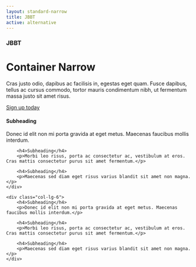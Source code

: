 ```yaml
---
layout: standard-narrow
title: JBBT
active: alternative
---
```


<h3 class='uc'>JBBT</h3>

<div class="jumbotron">
	<h1>Container Narrow</h1>
	<p class="lead">Cras justo odio, dapibus ac facilisis in, egestas eget quam. Fusce dapibus, tellus ac cursus commodo, tortor mauris condimentum nibh, ut fermentum massa justo sit amet risus.</p>
	<p><a class="btn btn-lg btn-success" href="#" role="button">Sign up today</a></p>
</div>

<div class="row marketing">
	<div class="col-lg-6">
		<h4>Subheading</h4>
		<p>Donec id elit non mi porta gravida at eget metus. Maecenas faucibus mollis interdum.</p>

		<h4>Subheading</h4>
		<p>Morbi leo risus, porta ac consectetur ac, vestibulum at eros. Cras mattis consectetur purus sit amet fermentum.</p>

		<h4>Subheading</h4>
		<p>Maecenas sed diam eget risus varius blandit sit amet non magna.</p>
	</div>

	<div class="col-lg-6">
		<h4>Subheading</h4>
		<p>Donec id elit non mi porta gravida at eget metus. Maecenas faucibus mollis interdum.</p>

		<h4>Subheading</h4>
		<p>Morbi leo risus, porta ac consectetur ac, vestibulum at eros. Cras mattis consectetur purus sit amet fermentum.</p>

		<h4>Subheading</h4>
		<p>Maecenas sed diam eget risus varius blandit sit amet non magna.</p>
	</div>
</div>